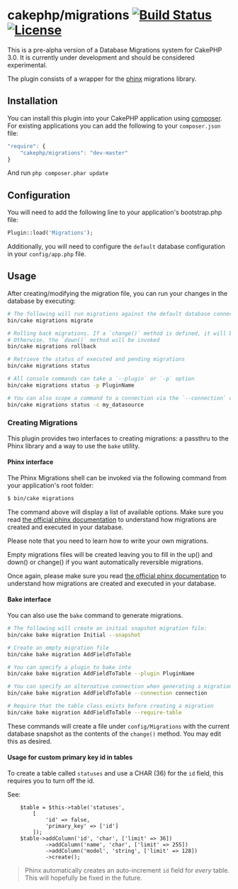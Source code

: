 # cakephp/migrations [![Build Status](https://travis-ci.org/cakephp/migrations.svg?branch=master)](https://travis-ci.org/cakephp/migrations) [![License](https://poser.pugx.org/cakephp/migrations/license.svg)](https://packagist.org/packages/cakephp/migrations)

This is a pre-alpha version of a Database Migrations system for CakePHP 3.0. It is currently under development and should be considered experimental.

The plugin consists of a wrapper for the [phinx](http://phinx.org) migrations library.

## Installation

You can install this plugin into your CakePHP application using
[composer](http://getcomposer.org). For existing applications you can add the
following to your `composer.json` file:

```javascript
"require": {
	"cakephp/migrations": "dev-master"
}
```

And run `php composer.phar update`

## Configuration

You will need to add the following line to your application's bootstrap.php file:

```php
Plugin::load('Migrations');
```

Additionally, you will need to configure the `default` database configuration in your `config/app.php` file.

## Usage

After creating/modifying the migration file, you can run your changes in the database by executing:

```bash
# The following will run migrations against the default database connection
bin/cake migrations migrate

# Rolling back migrations. If a `change()` method is defined, it will be reversed.
# Otherwise, the `down()` method will be invoked
bin/cake migrations rollback

# Retrieve the status of executed and pending migrations
bin/cake migrations status

# All console commands can take a `--plugin` or `-p` option
bin/cake migrations status -p PluginName

# You can also scope a command to a connection via the `--connection` or `-c` option
bin/cake migrations status -c my_datasource
```

### Creating Migrations

This plugin provides two interfaces to creating migrations: a passthru to the Phinx library and a way to use the `bake` utility.

#### Phinx interface

The Phinx Migrations shell can be invoked via the following command from your application's root folder:

```bash
$ bin/cake migrations
```

The command above will display a list of available options. Make sure you read [the official phinx documentation](http://docs.phinx.org/en/latest/migrations.html) to understand how migrations are created and executed in your database.

Please note that you need to learn how to write your own migrations.

Empty migrations files will be created leaving you to fill in the up() and down() or change() if you want automatically reversible migrations.

Once again, please make sure you read [the official phinx documentation](http://docs.phinx.org/en/latest/migrations.html) to understand how migrations are created and executed in your database.


#### Bake interface

You can also use the `bake` command to generate migrations.

```bash
# The following will create an initial snapshot migration file:
bin/cake bake migration Initial --snapshot

# Create an empty migration file
bin/cake bake migration AddFieldToTable

# You can specify a plugin to bake into
bin/cake bake migration AddFieldToTable --plugin PluginName

# You can specify an alternative connection when generating a migration.
bin/cake bake migration AddFieldToTable --connection connection

# Require that the table class exists before creating a migration
bin/cake bake migration AddFieldToTable --require-table
```

These commands will create a file under `config/Migrations` with the current database snapshot as the contents of the `change()` method. You may edit this as desired.

#### Usage for custom primary key id in tables

To create a table called `statuses` and use a CHAR (36) for the `id` field, this requires you to turn off the id.

See:

```
    $table = $this->table('statuses',
        [
            'id' => false,
            'primary_key' => ['id']
        ]);
    $table->addColumn('id', 'char', ['limit' => 36])
            ->addColumn('name', 'char', ['limit' => 255])
            ->addColumn('model', 'string', ['limit' => 128])
            ->create();
```

> Phinx automatically creates an auto-increment `id` field for *every* table. This will hopefully be fixed in the future.
